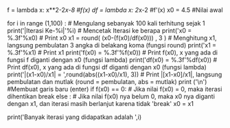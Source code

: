 
f  = lambda x: x**2-2*x-8 #f(x)
df = lambda x: 2*x-2 #f'(x)
x0 = 4.5 #Nilai awal

for i in range (1,100) :    # Mengulang sebanyak 100 kali terhitung sejak 1
    print('|Iterasi Ke-%i|'%i)   # Mencetak Iterasi ke berapa
    print('x0     = %.3f'%x0)       # Print x0
    x1 = round( (x0-(f(x0)/df(x0))) , 3 )   # Menghitung x1, langsung pembulatan 3 angka di belakang koma (fungsi round)
    print('x1     = %.3f'%x1)       # Print x1
    print('f(x0)  = %.3f'%f(x0))    # Print f(x0), x yang ada di fungsi f diganti dengan x0 (fungsi lambda)
    print('df(x0) = %.3f'%df(x0))   # Print df(x0), x yang ada di fungsi df diganti dengan x0 (fungsi lambda)
    print('|(x1-x0)/x1| = ',round(abs((x1-x0)/x1), 3))  # Print |[x1-x0]/x1|, langsung pembulatan dan mutlak (round = pembulatan, abs = mutlak)
    print ('\n') #Membuat garis baru (enter)
    if f(x0) == 0:  # Jika nilai f(x0) = 0, maka iterasi dihentikan
        break
    else :          # Jika nilai f(x0) nya belum 0, maka x0 nya diganti dengan x1, dan iterasi masih berlanjut karena tidak 'break'
        x0 = x1

print('Banyak iterasi yang didapatkan adalah ',i)
